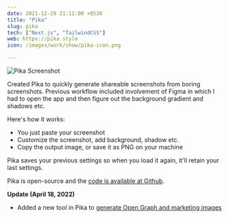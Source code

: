 ```yaml
---
date: 2021-12-29 21:11:00 +0530
title: "Pika"
slug: pika
tech: ["Next.js", "TailwindCSS"]
web: https://pika.style
icon: /images/work/show/pika-icon.png

---
```


![Pika Screenshot](/images/work/show/pika-preview.png)

Created Pika to quickly generate shareable screenshots
from boring screenshots. Previous workflow included
involvement of Figma in which I had to open the app
and then figure out the background gradient and shadows etc.

Here's how it works:

- You just paste your screenshot
- Customize the screenshot, add background, shadow etc.
- Copy the output image, or save it as PNG on your machine

Pika saves your previous settings so when you load it again,
it'll retain your last settings.

Pika is open-source and 
the [code is available at Github](http://github.com/rishimohan/pika).

**Update (April 18, 2022)**

- Added a new tool in Pika to 
[generate Open Graph and marketing images](https://pika.style/open-graph-generator)
